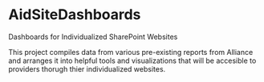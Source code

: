 # AidSiteDashboards
Dashboards for Individualized SharePoint Websites

This project compiles data from various pre-existing reports from Alliance and arranges it into helpful tools and visualizations that will be accesible to providers thorugh thier individualized websites.